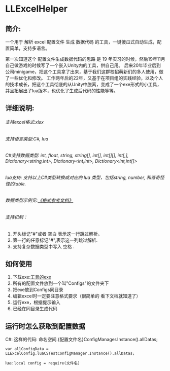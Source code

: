 # LLExcelHelper


## 简介:
一个用于 解析 excel 配置文件 生成 数据代码 的工具，一键傻瓜式自动生成，配置简单，支持多语言。

第一次知道这个 配置文件生成数据代码的思路 是 19 年实习的时候，然后19年11月自己做游戏的时候写了一个嵌入Unity内的工具，供自己用。
后来20年毕业后到公司minigame，把这个工具拿了出来，基于我们这群校招萌新们的多人使用，做了一些优化和修改。
工作两年后的22年，又基于在项目组的实践经验，以及个人的技术成长，把这个工具彻底的从Unity中脱离，变成了一个exe形式的小工具，并且拓展出了lua版本，也优化了生成后代码的性能等等。

## 详细说明:

###### 支持excel格式:xlsx
###### 支持语言类型:C#, lua

###### C#支持数据类型: int, float, string, string[], int[], int[][], int[,], Dictionary<string,int>, Dictionary<int,int>, Dictionary<int,int[]>

###### lua支持: 支持以上C#类型转换成对应的 lua 类型，包括string, number, 和奇奇怪怪的table.

###### 数据类型示例见:[《格式参考文档》](https://github.com/Lilien-Gamer/LLExcelHelper/blob/main/%E6%A0%BC%E5%BC%8F%E5%8F%82%E8%80%83%E6%96%87%E6%A1%A3.xlsx)

###### 支持机制：
1. 开头标记"#"或者 空白 表示这一行跳过解析。
2. 第一行的任意标记"#",表示这一列跳过解析.
3. 支持复杂数据类型中写入 空格 .

## 如何使用

1. 下载exe:[工具的exe](https://github.com/Lilien-Gamer/LLExcelHelper/blob/main/ExcelHelper.exe)
2. 所有的配置文件放到一个叫"Configs"的文件夹下
3. 把exe放到Configs同目录
4. 编辑excel时一定要注意格式要求（很简单的 看下文档就知道了）
5. 运行exe，根据提示输入
6. 已经在同目录生成代码

## 运行时怎么获取到配置数据

C#:  这样的代码: 命名空间.{配置文件名}ConfigManager.Instance().allDatas; 

`var allConfigData = LLExcelConfig.luaCSTestConfigManager.Instance().allDatas;`

lua: `local config = require(文件名)`
